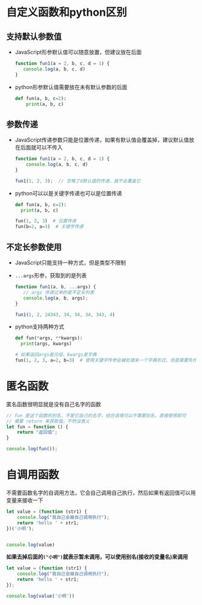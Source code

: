 # 自定义函数和python区别

## 支持默认参数值

- JavaScript形参默认值可以随意放置，但建议放在后面
     ```javascript
     function fun1(a = 2, b, c, d = 1) {
        console.log(a, b, c, d)
     }
     ```

- python形参默认值需要放在未有默认参数的后面
   ```python
   def fun(a, b, c=2):
       print(a, b, c)
   ```

## 参数传递

- JavaScript传递参数只能是位置传递，如果有默认值会覆盖掉，建议默认值放在后面就可以不传入
    ```javascript
    function fun1(a = 2, b, c, d = 1) {
        console.log(a, b, c, d)
    }
    
    fun1(1, 2, 3);  // 忽略了d默认值的传递，就不会覆盖它
    ```

- python可以以是关键字传递也可以是位置传递
    ```python
    def fun(a, b, c=2):
      print(a, b, c)
  
    fun(1, 2, 3)  # 位置传递
    fun(b=2, a=3)  # 关键字传递
    ```

## 不定长参数使用

- JavaScript只能支持一种方式，但是类型不限制
- `...args`形参，获取到的是列表
     ```javascript
     function fun1(a, b, ...args) {
        // args 传递过来的是不定长列表
        console.log(a, b, args);
    }
    
    fun1(1, 2, 24343, 34, 34, 34, 343, 4)
     ```

- python支持两种方式
     ```python
     def fun(*args, **kwargs):
       print(args, kwargs)
    
     # 如果返回args是元组，kwargs是字典
     fun(1, 2, 3, a=2, b=3)  # 使用关键字传参会被处理未一个字典形式，但是需要先传args，然后再传入kwargs
     ```

# 匿名函数

匿名函数很明显就是没有自己名字的函数

```javascript
// fun 是这个函数的别名，不是它自己的名字，结合语境可以不需要别名，直接使用即可
// 需要 return 来获取值，不然没意义
let fun = function () {
    return "返回值";
}

console.log(fun());
```

# 自调用函数

不需要函数名字的自调用方法，它会自己调用自己执行，然后如果有返回值可以用变量来接收一下

```javascript
let value = (function (str1) {
    console.log("我自己会被自己调用执行");
    return 'hello ' + str1;
})('小明');


console.log(value)
```

**如果去掉后面的`("小明")`就表示暂未调用，可以使用别名(接收的变量名)来调用**

```javascript
let value = (function (str1) {
    console.log("我自己会被自己调用执行");
    return 'hello ' + str1;
});

console.log(value('小明'))
```